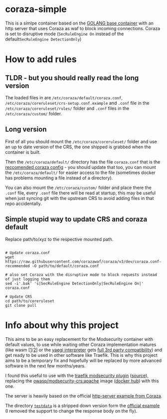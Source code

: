 # coraza-simple

This is a simlpe container based on the [GOLANG base container](https://hub.docker.com/_/golang/) with an http server that uses Coraza as waf to block incoming connections.
Coraza is set to disruptive mode (`SecRuleEngine On` instead of the default`SecRuleEngine DetectionOnly`)

# How to add rules
## TLDR - but you should really read the long version
The loaded files in are `/etc/coraza/default/coraza.conf`, `/etc/coraza/coreruleset/crs-setup.conf.example` and `.conf` file in the `/etc/coraza/coreruleset/rules/` folder and `.conf` files in the `/etc/coraza/custom/` folder.

## Long version
First of all you should mount the `/etc/coraza/coreruleset/` folder and use an up to date version of the CRS, the one shipped is grabbed when the container is built.

Then the `/etc/coraza/default/` directory has the file `coraza.conf` that is the [reccomended coraza config](https://raw.githubusercontent.com/corazawaf/coraza/v3/dev/coraza.conf-recommended) - you should update that too, you can mount the `/etc/coraza/default/` for easier access to the file (sometimes docker has problems mounting a file instead of a directory).

You can also mount the `/etc/coraza/custom/` folder and place there the `.conf` file, every `.conf` file there will be read at startup, this may be useful when just syncing git with the upstream CRS to avoid adding files in that repo accidentally.

## Simple stupid way to update CRS and coraza default
Replace path/to/xyz to the respective mounted path.
``` shell

# Update coraza.conf
wget https://raw.githubusercontent.com/corazawaf/coraza/v3/dev/coraza.conf-recommended -O path/to/default/coraza.conf

# also set Coraza with the disruptive mode to block requests instead of just logging them
sed -i'.bak' 's|SecRuleEngine DetectionOnly|SecRuleEngine On|' coraza.conf

# Update CRS
cd path/to/coreruleset
git clone pull

```

# Info about why this project
This aims to be an easy replacement for the Modsecurity container with default values, to use while waiting other Coraza implementation matures (like wasm [[1](https://github.com/corazawaf/coraza-proxy-wasm)/[2](https://github.com/jcchavezs/coraza-http-wasm)] or the [yaegi interpreter](https://github.com/traefik/yaegi) gets [full 3rd party compatibility](https://github.com/traefik/yaegi/issues/1612)) and get ready to be used in other software like Traefik.
This is why this project aims to be a temporary fix and hopefully will be replaced by more advanced software in the next few months/years.

I found this useful to use with the [traefik modsecurity plugin](https://plugins.traefik.io/plugins/628c9eadffc0cd18356a9799/modsecurity-plugin) ([source](https://github.com/acouvreur/traefik-modsecurity-plugin)), replacing the [owasp/modsecurity-crs:apache](https://github.com/acouvreur/traefik-modsecurity-plugin/blob/5c33072a479423a8d623cccd3905db1673208acc/docker-compose.yml#L25) image ([docker hub](https://hub.docker.com/r/owasp/modsecurity-crs/)) with this one.

The server is heavily based on the official [http-server example from Coraza](https://github.com/corazawaf/coraza/tree/main/examples/http-server).

The directory [`testdata`](https://github.com/aless3/coraza-simple/tree/main/http-server/testdata) is a stripped down version form the [official example](https://github.com/corazawaf/coraza/tree/main/examples/http-server/testdata) (I removed the support to change the response body on the fly).
